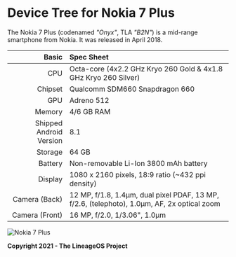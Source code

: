 # Device Tree for Nokia 7 Plus

The Nokia 7 Plus (codenamed _"Onyx"_, TLA _"B2N"_) is a mid-range smartphone from Nokia.
It was released in April 2018.

| Basic                   | Spec Sheet                                                                                                                     |
| -----------------------:|:------------------------------------------------------------------------------------------------------------------------------ |
| CPU                     | Octa-core (4x2.2 GHz Kryo 260 Gold & 4x1.8 GHz Kryo 260 Silver)                                                                |
| Chipset                 | Qualcomm SDM660 Snapdragon 660                                                                                                 |
| GPU                     | Adreno 512                                                                                                                     |
| Memory                  | 4/6 GB RAM                                                                                                                     |
| Shipped Android Version | 8.1                                                                                                                            |
| Storage                 | 64 GB                                                                                                                          |
| Battery                 | Non-removable Li-Ion 3800 mAh battery                                                                                          |
| Display                 | 1080 x 2160 pixels, 18:9 ratio (~432 ppi density)                                                                              |
| Camera (Back)           | 12 MP, f/1.8, 1.4µm, dual pixel PDAF, 13 MP, f/2.6, (telephoto), 1.0µm, AF, 2x optical zoom                                    |
| Camera (Front)          | 16 MP, f/2.0, 1/3.06", 1.0µm                                                                                                   |

![Nokia 7 Plus](https://fdn2.gsmarena.com/vv/pics/nokia/nokia-7-plus-1.jpg)

**Copyright 2021 - The LineageOS Project**

